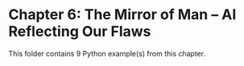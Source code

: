 # Chapter 6: The Mirror of Man – AI Reflecting Our Flaws

This folder contains 9 Python example(s) from this chapter.
